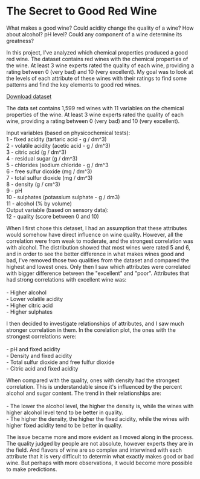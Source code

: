 # The Secret to Good Red Wine

<p>What makes a good wine? Could acidity change the quality of a wine? 
How about alcohol? pH level? Could any component of a wine determine 
its greatness?</p>

<p>In this project, I've analyzed which chemical properties produced a good red 
wine. The dataset contains red wines with the chemical properties of the wine.
At least 3 wine experts rated the quality of each wine, providing a rating 
between 0 (very bad) and 10 (very excellent). My goal was to look at the levels 
of each attribute of these wines with their ratings to find some patterns and 
find the key elements to good red wines.</p>

<p><a href="https://github.com/emimimura/WineQualityReds/blob/master/wineQualityReds.csv" target="_blank">Download dataset</a></p>

<p>The data set contains 1,599 red wines with 11 variables on the chemical 
properties of the wine. At least 3 wine experts rated the quality of each wine, 
providing a rating between 0 (very bad) and 10 (very excellent).</p>

<p>Input variables (based on physicochemical tests):<br>
   1 - fixed acidity (tartaric acid - g / dm^3)<br>
   2 - volatile acidity (acetic acid - g / dm^3)<br>
   3 - citric acid (g / dm^3)<br>
   4 - residual sugar (g / dm^3)<br>
   5 - chlorides (sodium chloride - g / dm^3<br>
   6 - free sulfur dioxide (mg / dm^3)<br>
   7 - total sulfur dioxide (mg / dm^3)<br>
   8 - density (g / cm^3)<br>
   9 - pH<br>
   10 - sulphates (potassium sulphate - g / dm3)<br>
   11 - alcohol (% by volume)<br>
   Output variable (based on sensory data): <br>
   12 - quality (score between 0 and 10)</p>
   
<p>When I first chose this detaset, I had an assumption that these attributes 
would somehow have direct influence on wine quality. However, all the 
correlation were from weak to moderate, and the strongest correlation was 
with alcohol. The distribution showed that most wines were rated 5 and 6, and in 
order to see the better difference in what makes wines good and bad, I've 
removed those two qualities from the dataset and compared the highest and lowest 
ones. Only then I saw which attributes were correlated with bigger difference 
between the "excellent" and "poor". Attributes that had strong correlations with 
excellent wine was:<br><br>
- Higher alcohol<br>
- Lower volatile acidity<br>
- Higher citric acid <br>
- Higher sulphates</p>

<p>I then decided to investigate relationships of attributes, and I saw much 
stronger correlation in them. In the corelation plot, the ones with the 
strongest correlations were:<br><br>
- pH and fixed acidity<br>
- Density and fixed acidity <br>
- Total sulfur dioxide and free fulfur dioxide<br>
- Citric acid and fixed acidity</p>

<p>When compared with the quality, ones with density had the strongest 
correlation. This is understandable since it's influenced by the percent alcohol 
and sugar content. The trend in their relationships are:<br><br>
- The lower the alcohol level, the higher the density is, while the wines with 
higher alcohol level tend to be better in quality.<br>
- The higher the density, the higher the fixed acidity, while the wines with 
higher fixed acidity tend to be better in quality.</p>

<p>The issue became more and more evident as I moved along in the process. The 
quality judged by people are not absolute, however experts they are in the field. 
And flavors of wine are so complex and interwined with each attribute that it is 
very difficult to determin what exactly makes good or bad wine. But perhaps with 
more observations, it would become more possible to make predictions.</p> 

